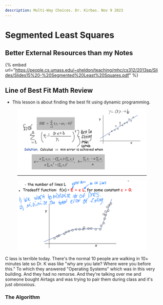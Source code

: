 ```yaml
---
description: Multi-Way Choices. Dr. Kirbas. Nov 9 2023
---
```


# Segmented Least Squares

## Better External Resources than my Notes

{% embed url="https://people.cs.umass.edu/~sheldon/teaching/mhc/cs312/2013sp/Slides/Slides15%20-%20Segmented%20Least%20Squares.pdf" %}

##

## Line of Best Fit Math Review

* This lesson is about finding the best fit using dynamic programming.

<figure><img src="../../../../.gitbook/assets/image (1) (1) (1) (1) (1) (1) (1) (1) (1) (1) (1) (1) (1) (1) (1) (1) (1) (1) (1) (1) (1) (1) (1) (1) (1) (1) (1) (1) (1) (1) (1) (1) (1).png" alt=""><figcaption></figcaption></figure>

<figure><img src="../../../../.gitbook/assets/image (1) (1) (1) (1) (1) (1) (1) (1) (1) (1) (1) (1) (1) (1) (1) (1) (1) (1) (1) (1) (1) (1) (1) (1) (1) (1) (1) (1) (1) (1) (1) (1).png" alt=""><figcaption></figcaption></figure>

C lass is terrible today. There's the normal 10 people are walking in 10+ minutes late so Dr. K was like "why are you late? Where were you before this." To which they answered "Operating Systems" which was in this very building. And they had no remorse. And they're talking over me and someone bought Airtags and was trying to pair them during class and it's just obnoxious.&#x20;

### The Algorithm



